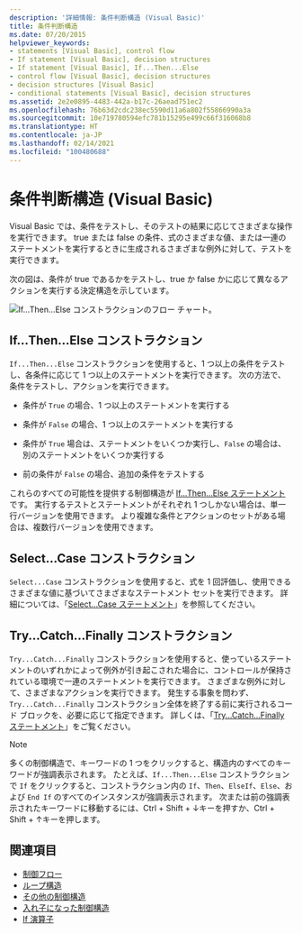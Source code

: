 ```yaml
---
description: '詳細情報: 条件判断構造 (Visual Basic)'
title: 条件判断構造
ms.date: 07/20/2015
helpviewer_keywords:
- statements [Visual Basic], control flow
- If statement [Visual Basic], decision structures
- If statement [Visual Basic], If...Then...Else
- control flow [Visual Basic], decision structures
- decision structures [Visual Basic]
- conditional statements [Visual Basic], decision structures
ms.assetid: 2e2e0895-4483-442a-b17c-26aead751ec2
ms.openlocfilehash: 76b63d2cdc238ec5590d11a6a802f55866990a3a
ms.sourcegitcommit: 10e719780594efc781b15295e499c66f316068b8
ms.translationtype: HT
ms.contentlocale: ja-JP
ms.lasthandoff: 02/14/2021
ms.locfileid: "100480688"
---
```

# <a name="decision-structures-visual-basic"></a>条件判断構造 (Visual Basic)

Visual Basic では、条件をテストし、そのテストの結果に応じてさまざまな操作を実行できます。 true または false の条件、式のさまざまな値、または一連のステートメントを実行するときに生成されるさまざまな例外に対して、テストを実行できます。  
  
 次の図は、条件が true であるかをテストし、true か false かに応じて異なるアクションを実行する決定構造を示しています。  
  
 ![If...Then...Else コンストラクションのフロー チャート。](./media/decision-structures/if-then-else-construction.gif)  
  
## <a name="ifthenelse-construction"></a>If...Then...Else コンストラクション  

 `If...Then...Else` コンストラクションを使用すると、1 つ以上の条件をテストし、各条件に応じて 1 つ以上のステートメントを実行できます。 次の方法で、条件をテストし、アクションを実行できます。  
  
- 条件が `True` の場合、1 つ以上のステートメントを実行する  
  
- 条件が `False` の場合、1 つ以上のステートメントを実行する  
  
- 条件が `True` 場合は、ステートメントをいくつか実行し、`False` の場合は、別のステートメントをいくつか実行する  
  
- 前の条件が `False` の場合、追加の条件をテストする  
  
 これらのすべての可能性を提供する制御構造が [If...Then...Else ステートメント](../../../language-reference/statements/if-then-else-statement.md)です。 実行するテストとステートメントがそれぞれ 1 つしかない場合は、単一行バージョンを使用できます。 より複雑な条件とアクションのセットがある場合は、複数行バージョンを使用できます。  
  
## <a name="selectcase-construction"></a>Select...Case コンストラクション  

 `Select...Case` コンストラクションを使用すると、式を 1 回評価し、使用できるさまざまな値に基づいてさまざまなステートメント セットを実行できます。 詳細については、「[Select...Case ステートメント](../../../language-reference/statements/select-case-statement.md)」を参照してください。  
  
## <a name="trycatchfinally-construction"></a>Try...Catch...Finally コンストラクション  

 `Try...Catch...Finally` コンストラクションを使用すると、使っているステートメントのいずれかによって例外が引き起こされた場合に、コントロールが保持されている環境で一連のステートメントを実行できます。 さまざまな例外に対して、さまざまなアクションを実行できます。 発生する事象を問わず、`Try...Catch...Finally` コンストラクション全体を終了する前に実行されるコード ブロックを、必要に応じて指定できます。 詳しくは、「[Try...Catch...Finally ステートメント](../../../language-reference/statements/try-catch-finally-statement.md)」をご覧ください。  
  
> [!NOTE]
> 多くの制御構造で、キーワードの 1 つをクリックすると、構造内のすべてのキーワードが強調表示されます。 たとえば、`If...Then...Else` コンストラクションで `If` をクリックすると、コンストラクション内の `If`、`Then`、`ElseIf`、`Else`、および `End If` のすべてのインスタンスが強調表示されます。 次または前の強調表示されたキーワードに移動するには、Ctrl + Shift + ↓キーを押すか、Ctrl + Shift + ↑キーを押します。  
  
## <a name="see-also"></a>関連項目

- [制御フロー](index.md)
- [ループ構造](loop-structures.md)
- [その他の制御構造](other-control-structures.md)
- [入れ子になった制御構造](nested-control-structures.md)
- [If 演算子](../../../language-reference/operators/if-operator.md)
